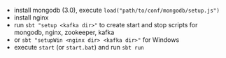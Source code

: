 - install mongodb (3.0), execute `load("path/to/conf/mongodb/setup.js")`
- install nginx
- run `sbt "setup <kafka dir>"` to create start and stop scripts for mongodb, nginx, zookeeper, kafka
- or `sbt "setupWin <nginx dir> <kafka dir>"` for Windows
- execute `start` (or `start.bat`) and run `sbt run`